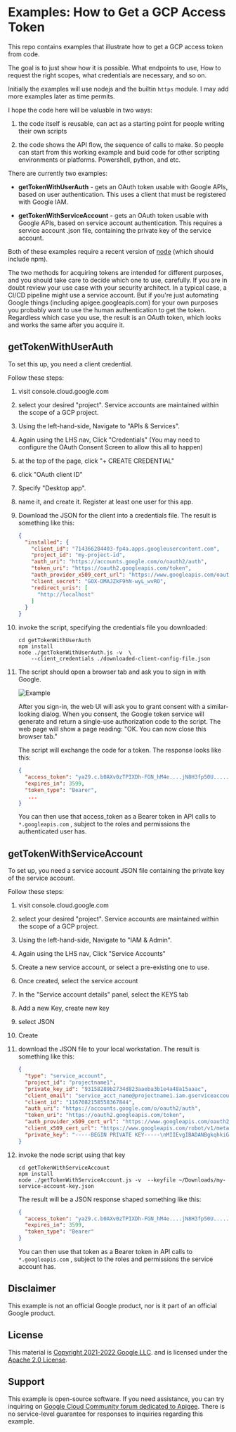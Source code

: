# Examples: How to Get a GCP Access Token

This repo contains examples that illustrate how to get a GCP access token from code.

The goal is to just show how it is possible. What endpoints to use, How to
request the right scopes, what credentials are necessary, and so on.

Initially the examples will use nodejs and the builtin `https` module.
I may add more examples later as time permits.

I hope the code here will be valuable in two ways:

1. the code itself is reusable, can act as a starting point for people writing
   their own scripts

2. the code shows the API flow, the sequence of calls to make. So people can
   start from this working example and buid code for other scripting
   environments or platforms. Powershell, python, and etc.

There are currently two examples:

* **getTokenWithUserAuth** - gets an OAuth token usable with Google APIs, based
  on user authentication. This uses a client that must be registered with Google
  IAM.

* **getTokenWithServiceAccount** - gets an OAuth token usable with Google APIs,
  based on service account authentication. This requires a service account .json
  file, containing the private key of the service account.

Both of these examples require a recent version of
[node](https://nodejs.org/en/) (which should include npm).

The two methods for acquiring tokens are intended for different purposes, and
you should take care to decide which one to use, carefully. If you are in doubt
review your use case with your security architect. In a typical case, a CI/CD
pipeline might use a service account. But if you're just automating Google
things (including apigee.googleapis.com) for your own purposes you probably want
to use the human authentication to get the token. Regardless which case you use,
the result is an OAuth token, which looks and works the same after you acquire
it.

## getTokenWithUserAuth

To set this up, you need a client credential.

Follow these steps:

1. visit console.cloud.google.com

2. select your desired "project".  Service accounts are maintained within the scope of a GCP project.

3. Using the left-hand-side, Navigate to "APIs & Services".

4. Again using the LHS nav, Click "Credentials" (You may need to configure the OAuth Consent Screen to allow this all to happen)

5. at the top of the page, click "+ CREATE CREDENTIAL"

6. click "OAuth client ID"

7. Specify "Desktop app".

8. name it, and create it. Register at least one user for this app.

9. Download the JSON for the client into a credentials file. The result is something like this:
   ```json
   {
     "installed": {
       "client_id": "714366284403-fp4a.apps.googleusercontent.com",
       "project_id": "my-project-id",
       "auth_uri": "https://accounts.google.com/o/oauth2/auth",
       "token_uri": "https://oauth2.googleapis.com/token",
       "auth_provider_x509_cert_url": "https://www.googleapis.com/oauth2/v1/certs",
       "client_secret": "GOX-DMAJZkF9hN-wyL_wvRO",
       "redirect_uris": [
         "http://localhost"
       ]
     }
   }
   ```

9. invoke the script, specifying the credentials file you downloaded:
   ```
   cd getTokenWithUserAuth
   npm install
   node ./getTokenWithUserAuth.js -v  \
       --client_credentials ./downloaded-client-config-file.json
   ```

9. The script should open a browser tab and ask you to sign in with
   Google.

   ![Example](./images/sign-in-with-google.png)

   After you sign-in, the web UI will ask you to grant consent with a
   similar-looking dialog.  When you consent, the Google token service will
   generate and return a single-use authorization code to the script. The web
   page will show a page reading: "OK. You can now close this browser tab."

   The script will exchange the code for a token.  The response looks like this:

   ```json
   {
     "access_token": "ya29.c.b0AXv0zTPIXDh-FGN_hM4e....jN8H3fp50U............",
     "expires_in": 3599,
     "token_type": "Bearer",
      ...
   }
   ```

   You can then use that access_token as a Bearer token in API calls to
   `*.googleapis.com` , subject to the roles and permissions the authenticated
   user has.


## getTokenWithServiceAccount

To set up, you need a service account JSON file containing the private key of
the service account.

Follow these steps:

1. visit console.cloud.google.com

2. select your desired "project".  Service accounts are maintained within the scope of a GCP project.


3. Using the left-hand-side, Navigate to "IAM & Admin".

4. Again using the LHS nav, Click "Service Accounts"

5. Create a new service account, or select a pre-existing one to use.

6. Once created, select the service account

7. In the "Service account details" panel, select the KEYS tab

8. Add a new Key, create new key

9. select JSON

9. Create

9. download the JSON file to your local workstation. The result is something like this:
   ```json
   {
     "type": "service_account",
     "project_id": "projectname1",
     "private_key_id": "93158289b2734d823aaeba3b1e4a48a15aaac",
     "client_email": "service_acct_name@projectname1.iam.gserviceaccount.com",
     "client_id": "1167082158558367844",
     "auth_uri": "https://accounts.google.com/o/oauth2/auth",
     "token_uri": "https://oauth2.googleapis.com/token",
     "auth_provider_x509_cert_url": "https://www.googleapis.com/oauth2/v1/certs",
     "client_x509_cert_url": "https://www.googleapis.com/robot/v1/metadata/x509/service_acct_name%40projectname1.iam.gserviceaccount.com",
     "private_key": "-----BEGIN PRIVATE KEY-----\nMIIEvgIBADANBgkqhkiG9w0BAQE...8K5WjX\n-----END PRIVATE KEY-----\n"
   }
   ```

9. invoke the node script using that key
   ```
   cd getTokenWithServiceAccount
   npm install
   node ./getTokenWithServiceAccount.js -v  --keyfile ~/Downloads/my-service-account-key.json
   ```

   The result will be a JSON response shaped something like this:

   ```json
   {
     "access_token": "ya29.c.b0AXv0zTPIXDh-FGN_hM4e....jN8H3fp50U............",
     "expires_in": 3599,
     "token_type": "Bearer"
   }
   ```

   You can then use that token as a Bearer token in API calls to
   `*.googleapis.com` , subject to the roles and permissions the service account
   has.

## Disclaimer

This example is not an official Google product, nor is it part of an
official Google product.

## License

This material is [Copyright 2021-2022 Google LLC](./NOTICE).
and is licensed under the [Apache 2.0 License](LICENSE).


## Support

This example is open-source software.
If you need assistance, you can try inquiring on [Google Cloud Community
forum dedicated to Apigee](https://www.googlecloudcommunity.com/gc/Apigee/bd-p/cloud-apigee).
There is no service-level guarantee for
responses to inquiries regarding this example.
